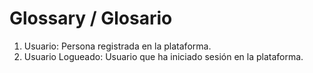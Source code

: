 # Glossary / Glosario

1. Usuario: Persona registrada en la plataforma.
2. Usuario Logueado: Usuario que ha iniciado sesión en la plataforma.
